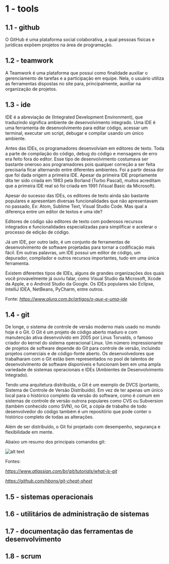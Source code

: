 # 1 - tools

## 1.1 - github
O GitHub é uma plataforma social colaborativa, a qual pessoas físicas e jurídicas expõem projetos na área de programação.

## 1.2 - teamwork
A Teamwork é uma plataforma que possui como finalidade auxiliar o gerenciamento de tarefas e a participação em equipe. Nela, o usuário utiliza as ferramentas dispostas no site para, principalmente, auxiliar na organização de projetos. 

## 1.3 - ide

IDE é a abreviação de (Integrated Development Environment), que traduzindo significa ambiente de desenvolvimento integrado. Uma IDE é uma ferramenta de desenvolvimento para editar código, acessar um terminal, executar um script, debugar e compilar usando um único ambiente.

Antes das IDEs, os programadores desenvolviam em editores de texto. Toda a parte de compilação do código, debug do código e mensagens de erro era feito fora do editor. Esse tipo de desenvolvimento costumava ser bastante oneroso aos programadores pois qualquer correção a ser feita precisaria ficar alternando entre diferentes ambientes. Foi a partir dessa dor que foi dada origem a primeira IDE. Apesar da primeira IDE propriamente dita ter sido criada em 1983 pela Borland (Turbo Pascal), muitos acreditam que a primeira IDE real só foi criada em 1991 (Visual Basic da Microsoft).

Apesar do sucesso das IDEs, os editores de texto ainda são bastante populares e apresentam diversas funcionalidades que não apresentavam no passado, Ex: Atom, Sublime Text, Visual Studio Code. Mas qual a diferença entre um editor de textos e uma ide?

Editores de código são editores de texto com poderosos recursos integrados e funcionalidades especializadas para simplificar e acelerar o processo de edição de código.

Já um IDE, por outro lado, é um conjunto de ferramentas de desenvolvimento de software projetadas para tornar a codificação mais fácil. Em outras palavras, um IDE possui um editor de código, um depurador, compilador e outros recursos importantes, tudo em uma única ferramenta.

Existem diferentes tipos de IDEs, alguns de grandes organizações dos quais você provavelmente já ouviu falar, como Visual Studio da Microsoft, Xcode da Apple, e o Android Studio da Google. Os IDEs populares são Eclipse, IntelliJ IDEA, NetBeans, PyCharm, entre outros.

Fonte: <i>https://www.alura.com.br/artigos/o-que-e-uma-ide</i>

## 1.4 - git

De longe, o sistema de controle de versão moderno mais usado no mundo hoje é o Git. O Git é um projeto de código aberto maduro e com manutenção ativa desenvolvido em 2005 por Linus Torvalds, o famoso criador do kernel do sistema operacional Linux. Um número impressionante de projetos de software depende do Git para controle de versão, incluindo projetos comerciais e de código-fonte aberto. Os desenvolvedores que trabalharam com o Git estão bem representados no pool de talentos de desenvolvimento de software disponíveis e funcionam bem em uma ampla variedade de sistemas operacionais e IDEs (Ambientes de Desenvolvimento Integrado).

Tendo uma arquitetura distribuída, o Git é um exemplo de DVCS (portanto, Sistema de Controle de Versão Distribuído). Em vez de ter apenas um único local para o histórico completo da versão do software, como é comum em sistemas de controle de versão outrora populares como CVS ou Subversion (também conhecido como SVN), no Git, a cópia de trabalho de todo desenvolvedor do código também é um repositório que pode conter o histórico completo de todas as alterações.

Além de ser distribuído, o Git foi projetado com desempenho, segurança e flexibilidade em mente.

Abaixo um resumo dos principais comandos git:

![alt text](https://raw.githubusercontent.com/hbons/git-cheat-sheet/master/preview.png)

Fontes: 

<i>https://www.atlassian.com/br/git/tutorials/what-is-git</i>


<i>https://github.com/hbons/git-cheat-sheet</i>


## 1.5 - sistemas operacionais 

## 1.6 - utilitários de administração de sistemas 

## 1.7 - documentação das ferramentas de desenvolvimento

## 1.8 - scrum
